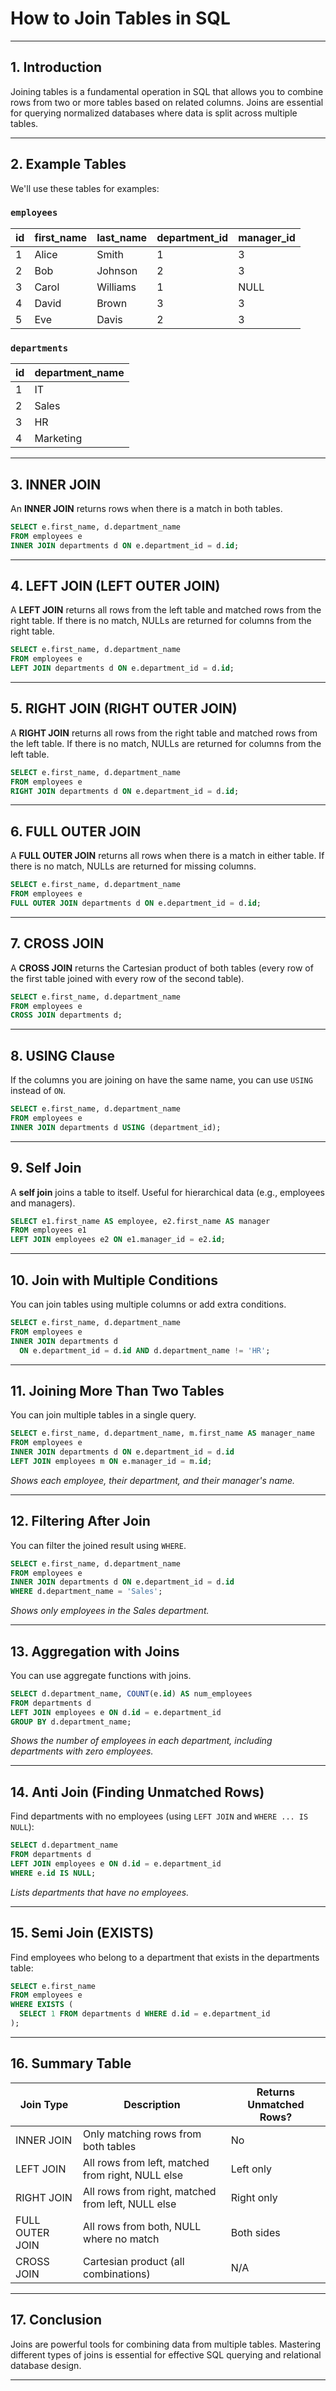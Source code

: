 # How to Join Tables in SQL

---

## 1. Introduction

Joining tables is a fundamental operation in SQL that allows you to combine rows from two or more tables based on related columns. Joins are essential for querying normalized databases where data is split across multiple tables.

---

## 2. Example Tables

We'll use these tables for examples:

### `employees`

| id | first_name | last_name | department_id | manager_id |
|----|------------|-----------|--------------|------------|
| 1  | Alice      | Smith     | 1            | 3          |
| 2  | Bob        | Johnson   | 2            | 3          |
| 3  | Carol      | Williams  | 1            | NULL       |
| 4  | David      | Brown     | 3            | 3          |
| 5  | Eve        | Davis     | 2            | 3          |

### `departments`

| id | department_name |
|----|----------------|
| 1  | IT             |
| 2  | Sales          |
| 3  | HR             |
| 4  | Marketing      |

---

## 3. INNER JOIN

An **INNER JOIN** returns rows when there is a match in both tables.

```sql
SELECT e.first_name, d.department_name
FROM employees e
INNER JOIN departments d ON e.department_id = d.id;
```

---

## 4. LEFT JOIN (LEFT OUTER JOIN)

A **LEFT JOIN** returns all rows from the left table and matched rows from the right table. If there is no match, NULLs are returned for columns from the right table.

```sql
SELECT e.first_name, d.department_name
FROM employees e
LEFT JOIN departments d ON e.department_id = d.id;
```

---

## 5. RIGHT JOIN (RIGHT OUTER JOIN)

A **RIGHT JOIN** returns all rows from the right table and matched rows from the left table. If there is no match, NULLs are returned for columns from the left table.

```sql
SELECT e.first_name, d.department_name
FROM employees e
RIGHT JOIN departments d ON e.department_id = d.id;
```

---

## 6. FULL OUTER JOIN

A **FULL OUTER JOIN** returns all rows when there is a match in either table. If there is no match, NULLs are returned for missing columns.

```sql
SELECT e.first_name, d.department_name
FROM employees e
FULL OUTER JOIN departments d ON e.department_id = d.id;
```

---

## 7. CROSS JOIN

A **CROSS JOIN** returns the Cartesian product of both tables (every row of the first table joined with every row of the second table).

```sql
SELECT e.first_name, d.department_name
FROM employees e
CROSS JOIN departments d;
```

---

## 8. USING Clause

If the columns you are joining on have the same name, you can use `USING` instead of `ON`.

```sql
SELECT e.first_name, d.department_name
FROM employees e
INNER JOIN departments d USING (department_id);
```

---

## 9. Self Join

A **self join** joins a table to itself. Useful for hierarchical data (e.g., employees and managers).

```sql
SELECT e1.first_name AS employee, e2.first_name AS manager
FROM employees e1
LEFT JOIN employees e2 ON e1.manager_id = e2.id;
```

---

## 10. Join with Multiple Conditions

You can join tables using multiple columns or add extra conditions.

```sql
SELECT e.first_name, d.department_name
FROM employees e
INNER JOIN departments d
  ON e.department_id = d.id AND d.department_name != 'HR';
```

---

## 11. Joining More Than Two Tables

You can join multiple tables in a single query.

```sql
SELECT e.first_name, d.department_name, m.first_name AS manager_name
FROM employees e
INNER JOIN departments d ON e.department_id = d.id
LEFT JOIN employees m ON e.manager_id = m.id;
```
*Shows each employee, their department, and their manager's name.*

---

## 12. Filtering After Join

You can filter the joined result using `WHERE`.

```sql
SELECT e.first_name, d.department_name
FROM employees e
INNER JOIN departments d ON e.department_id = d.id
WHERE d.department_name = 'Sales';
```
*Shows only employees in the Sales department.*

---

## 13. Aggregation with Joins

You can use aggregate functions with joins.

```sql
SELECT d.department_name, COUNT(e.id) AS num_employees
FROM departments d
LEFT JOIN employees e ON d.id = e.department_id
GROUP BY d.department_name;
```
*Shows the number of employees in each department, including departments with zero employees.*

---

## 14. Anti Join (Finding Unmatched Rows)

Find departments with no employees (using `LEFT JOIN` and `WHERE ... IS NULL`):

```sql
SELECT d.department_name
FROM departments d
LEFT JOIN employees e ON d.id = e.department_id
WHERE e.id IS NULL;
```
*Lists departments that have no employees.*

---

## 15. Semi Join (EXISTS)

Find employees who belong to a department that exists in the departments table:

```sql
SELECT e.first_name
FROM employees e
WHERE EXISTS (
  SELECT 1 FROM departments d WHERE d.id = e.department_id
);
```

---

## 16. Summary Table

| Join Type      | Description                                      | Returns Unmatched Rows? |
|----------------|--------------------------------------------------|------------------------|
| INNER JOIN     | Only matching rows from both tables               | No                     |
| LEFT JOIN      | All rows from left, matched from right, NULL else | Left only              |
| RIGHT JOIN     | All rows from right, matched from left, NULL else | Right only             |
| FULL OUTER JOIN| All rows from both, NULL where no match           | Both sides             |
| CROSS JOIN     | Cartesian product (all combinations)              | N/A                    |

---

## 17. Conclusion

Joins are powerful tools for combining data from multiple tables. Mastering different types of joins is essential for effective SQL querying and relational database design.

---